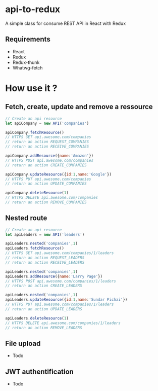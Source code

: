 # api-to-redux
A simple class for consume REST API in React with Redux

## Requirements
- React
- Redux
- Redux-thunk
- Whatwg-fetch

# How use it ?
## Fetch, create, update and remove a ressource

```javascript
// Create an api resource
let apiCompany = new API('companies')
```

```javascript
apiCompany.fetchResource()
// HTTPS GET api.awesome.com/companies
// return an action REQUEST_COMPANIES
// return an action RECEIVE_COMPANIES
```

```javascript
apiCompany.addResource({name:'Amazon'})
// HTTPS POST api.awesome.com/companies
// return an action CREATE_COMPANIES
```

```javascript
apiCompany.updateResource({id:1,name:'Google'})
// HTTPS PUT api.awesome.com/companies
// return an action UPDATE_COMPANIES
```

```javascript
apiCompany.deleteResource(1)
// HTTPS DELETE api.awesome.com/companies
// return an action REMOVE_COMPANIES
```
## Nested route
```javascript
// Create an api resource
let apiLeaders = new API('leaders')
```

```javascript
apiLeaders.nested('companies',1)
apiLeaders.fetchResource()
// HTTPS GET api.awesome.com/companies/1/leaders
// return an action REQUEST_LEADERS
// return an action RECEIVE_LEADERS
```

```javascript
apiLeaders.nested('companies',1)
apiLeaders.addResource({name:'Larry Page'})
// HTTPS POST api.awesome.com/companies/1/leaders
// return an action CREATE_LEADERS
```

```javascript
apiLeaders.nested('companies',1)
apiLeaders.updateResource({id:1,name:'Sundar Pichai'})
// HTTPS PUT api.awesome.com/companies/1/leaders
// return an action UPDATE_LEADERS
```

```javascript
apiLeaders.deleteResource(1)
// HTTPS DELETE api.awesome.com/companies/1/leaders
// return an action REMOVE_LEADERS
```

## File upload
- Todo

## JWT authentification
- Todo
